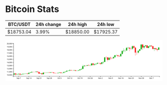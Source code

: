# Bitcoin Stats

BTC/USDT|24h change|24h high|24h low|
|---|---|---|---|
|$18753.04|3.99%|$18850.00|$17925.37|

<img src="./chart.svg">

